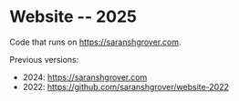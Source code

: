 # Website -- 2025

Code that runs on https://saranshgrover.com.


Previous versions:

- 2024: https://saranshgrover.com
- 2022: https://github.com/saranshgrover/website-2022